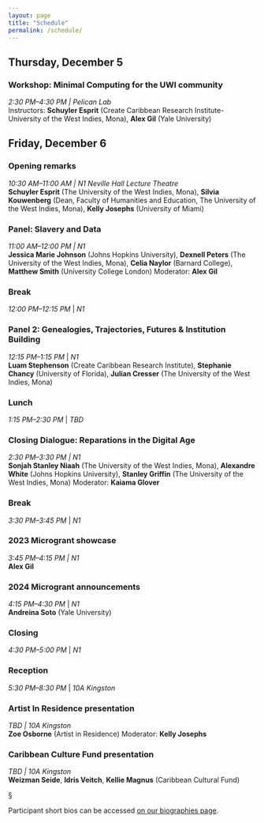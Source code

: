 ```yaml
---
layout: page
title: "Schedule"
permalink: /schedule/
---
```


## Thursday, December 5

### Workshop: Minimal Computing for the UWI community

_2:30 PM–4:30 PM | Pelican Lab_  
Instructors: **Schuyler Esprit** (Create Caribbean Research Institute-University of the West Indies, Mona), **Alex Gil** (Yale University)

## Friday, December 6

### Opening remarks

_10:30 AM–11:00 AM | N1 Neville Hall Lecture Theatre_  
**Schuyler Esprit** (The University of the West Indies, Mona), **Silvia Kouwenberg** (Dean, Faculty of Humanities and Education, The University of the West Indies, Mona), **Kelly Josephs** (University of Miami)

### Panel: Slavery and Data

_11:00 AM–12:00 PM | N1_  
**Jessica Marie Johnson** (Johns Hopkins University), **Dexnell Peters** (The University of the West Indies, Mona), **Celia Naylor** (Barnard College), **Matthew Smith** (University College London)
Moderator: **Alex Gil**

### Break

_12:00 PM–12:15 PM_ \| _N1_

### Panel 2: Genealogies, Trajectories, Futures & Institution Building

_12:15 PM–1:15 PM_ \| _N1_  
**Luam Stephenson** (Create Caribbean Research Institute), **Stephanie Chancy** (University of Florida), **Julian Cresser** (The University of the West Indies, Mona)

### Lunch

_1:15 PM–2:30 PM_ \| _TBD_

### Closing Dialogue: Reparations in the Digital Age

_2:30 PM–3:30 PM | N1_  
**Sonjah Stanley Niaah** (The University of the West Indies, Mona), **Alexandre White** (Johns Hopkins University), **Stanley Griffin** (The University of the West Indies, Mona)
Moderator: **Kaiama Glover**

### Break

_3:30 PM–3:45 PM_ \| _N1_

### 2023 Microgrant showcase

_3:45 PM–4:15 PM \| N1_  
**Alex Gil**

### 2024 Microgrant announcements

_4:15 PM–4:30 PM_ \| _N1_  
**Andreina Soto** (Yale University)

### Closing

_4:30 PM–5:00 PM_ \| _N1_

### Reception

_5:30 PM–8:30 PM_ \| _10A Kingston_

### Artist In Residence presentation

_TBD | 10A Kingston_  
**Zoe Osborne** (Artist in Residence)
Moderator: **Kelly Josephs**

### Caribbean Culture Fund presentation

_TBD | 10A Kingston_  
**Weizman Seide**, **Idris Veitch**, **Kellie Magnus** (Caribbean Cultural Fund)

§

Participant short bios can be accessed [on our biographies page](https://docs.google.com/document/d/1xIEQngy30IN1aYW-H1nEk2edz0ioRB-0Yqm8HxSPi9M/edit?tab=t.0).
